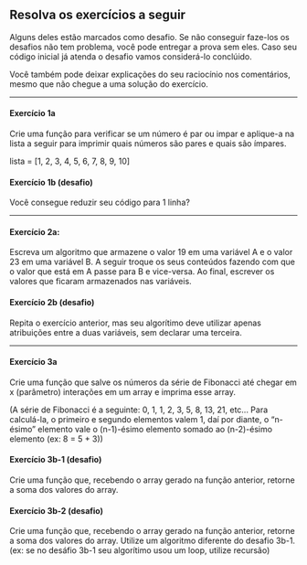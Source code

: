 ## Resolva os exercícios a seguir 

Alguns deles estão marcados como desafio. Se não conseguir faze-los os desafios
não tem problema, você pode entregar a prova sem eles.
Caso seu código inicial já atenda o desafio vamos considerá-lo conclúido.

Você também pode deixar explicações do seu raciocínio nos comentários, 
mesmo que não chegue a uma solução do exercício.

----------------------------

#### Exercício 1a 

Crie uma função para verificar se um número é 
par ou impar e aplique-a na lista a seguir para imprimir quais
números são pares e quais são ímpares.

lista = [1, 2, 3, 4, 5, 6, 7, 8, 9, 10]

#### Exercício 1b (desafio) 

Você consegue reduzir seu código para 1 linha?

____________________________________

#### Exercício 2a: 
Escreva um algoritmo que armazene o valor 19 em uma variável A
e o valor 23 em uma variável B. A seguir troque os seus conteúdos fazendo com
que o valor que está em A passe para B e vice-versa. Ao final, escrever os 
valores que ficaram armazenados nas variáveis.

#### Exercício 2b (desafio)
Repita o exercício anterior, mas seu algorítimo 
deve utilizar apenas atribuições entre a duas variáveis, sem declarar uma terceira.

____________________________________

#### Exercício 3a 
Crie uma função que salve os números da série de Fibonacci até chegar em x (parâmetro) interações em um array e imprima esse array.

(A série de Fibonacci é a seguinte: 0, 1, 1, 2, 3, 5, 8, 13, 21, etc... Para calculá-la, o primeiro e segundo
elementos valem 1, daí por diante, o “n-ésimo” elemento vale o (n-1)-ésimo elemento somado ao (n-2)-ésimo elemento (ex: 8 = 5 + 3))

#### Exercício 3b-1 (desafio) 
Crie uma função que, recebendo o array gerado na função anterior, retorne a soma dos valores do array.

#### Exercício 3b-2 (desafio) 
Crie uma função que, recebendo o array gerado na função anterior, retorne a soma dos 
valores do array. Utilize um algoritmo diferente do desafio 3b-1. (ex: se no desáfio 3b-1 seu algorítimo usou
um loop, utilize recursão)



